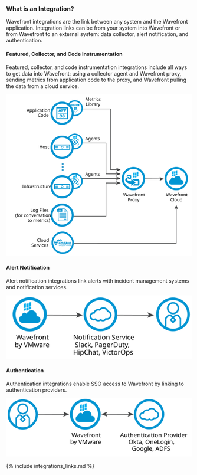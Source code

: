 ### What is an Integration?

Wavefront integrations are the link between any system and the Wavefront application. Integration links can be from your system into Wavefront or from Wavefront to an external system: data collector, alert notification, and authentication.

#### Featured, Collector, and Code Instrumentation

Featured, collector, and code instrumentation integrations include all ways to get data into Wavefront: using a collector agent and Wavefront proxy, sending metrics from application code to the proxy, and Wavefront pulling the data from a cloud service.

![Wavefront integrations](images/wavefront_architecture.svg)

####  Alert Notification

Alert notification integrations link alerts with incident management systems and notification services.

![Wavefront integrations](images/integrations_alert_notification.svg)

####  Authentication

Authentication integrations enable SSO access to Wavefront by linking to authentication providers.

![Wavefront integrations](images/integrations_authentication.svg)

{% include integrations_links.md %}
